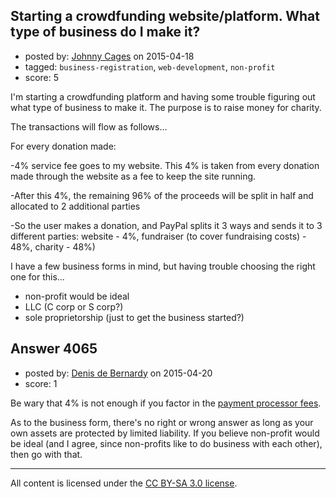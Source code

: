 ## Starting a crowdfunding website/platform. What type of business do I make it?

- posted by: [Johnny Cages](https://stackexchange.com/users/6140125/johnny-cages) on 2015-04-18
- tagged: `business-registration`, `web-development`, `non-profit`
- score: 5

I'm starting a crowdfunding platform and having some trouble figuring out what type of business to make it. The purpose is to raise money for charity.

The transactions will flow as follows...

For every donation made:

-4% service fee goes to my website. This 4% is taken from every donation made through the website as a fee to keep the site running.

-After this 4%, the remaining 96% of the proceeds will be split in half and allocated to 2 additional parties

-So the user makes a donation, and PayPal splits it 3 ways and sends it to 3 different parties: website - 4%, fundraiser (to cover fundraising costs) - 48%, charity - 48%)

I have a few business forms in mind, but having trouble choosing the right one for this... 

* non-profit would be ideal 
* LLC (C corp or S corp?) 
* sole proprietorship (just to get the business started?) 


## Answer 4065

- posted by: [Denis de Bernardy](https://stackexchange.com/users/182468/denis-de-bernardy) on 2015-04-20
- score: 1

Be wary that 4% is not enough if you factor in the [payment processor fees](https://www.kickstarter.com/help/fees).

As to the business form, there's no right or wrong answer as long as your own assets are protected by limited liability. If you believe non-profit would be ideal (and I agree, since non-profits like to do business with each other), then go with that.



---

All content is licensed under the [CC BY-SA 3.0 license](https://creativecommons.org/licenses/by-sa/3.0/).
